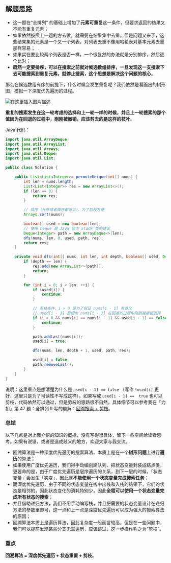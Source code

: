 ## 解题思路

+ 这一题在“全排列” 的基础上增加了**元素可重复**这一条件，但要求返回的结果又不能有重复元素；
+ 如果依然按照上一题的方去做，就需要在结果集中去重。但是问题又来了，这些结果集的元素是一个又一个列表，对列表去重不像用哈希表对基本元素去重那样容易；
+ 如果实在要比较两个列表是否一样，一个很显然的办法就是分别排序，然后逐个比对；
+ **既然一定要排序，可以在搜索之前就对候选数组排序，一旦发现这一支搜索下去可能搜索到重复元素，就停止搜索，这个思想是解决这个问题的核心**。

那么在候选数组有序的前提下，什么时候会发生重复呢？我们依然是看画出的树形图，模拟一下深度优先遍历的过程。

![在这里插入图片描述](https://img-blog.csdnimg.cn/20200219095108925.png?x-oss-process=image/watermark,type_ZmFuZ3poZW5naGVpdGk,shadow_10,text_aHR0cHM6Ly9ibG9nLmNzZG4ubmV0L2x3X3Bvd2Vy,size_16,color_FFFFFF,t_70)

**重复的搜索发生在这一轮考虑的选择和上一轮一样的时候，并且上一轮搜索的那个值因为在回退的过程中，刚刚被撤销，应该剪去的是这样的枝叶**。

Java 代码：

```java
import java.util.ArrayDeque;
import java.util.ArrayList;
import java.util.Arrays;
import java.util.Deque;
import java.util.List;

public class Solution {

    public List<List<Integer>> permuteUnique(int[] nums) {
        int len = nums.length;
        List<List<Integer>> res = new ArrayList<>();
        if (len == 0) {
            return res;
        }

        // 排序（升序或者降序都可以），为了剪枝方便
        Arrays.sort(nums);

        boolean[] used = new boolean[len];
        // 使用 Deque 是 Java 官方 Stack 类的建议
        Deque<Integer> path = new ArrayDeque<>(len);
        dfs(nums, len, 0, used, path, res);
        return res;
    }

    private void dfs(int[] nums, int len, int depth, boolean[] used, Deque<Integer> path, List<List<Integer>> res) {
        if (depth == len) {
            res.add(new ArrayList<>(path));
            return;
        }

        for (int i = 0; i < len; ++i) {
            if (used[i]) {
                continue;
            }

            // 剪枝条件，i > 0 是为了保证 nums[i - 1] 有意义
            // used[i - 1] 是因为 nums[i - 1] 在回退的过程中刚刚被撤销选择
            if (i > 0 && nums[i] == nums[i - 1] && used[i - 1] == false) {
                continue;
            }

            path.addLast(nums[i]);
            used[i] = true;

            dfs(nums, len, depth + 1, used, path, res);

            used[i] = false;
            path.removeLast();
        }
    }
}
```

说明：这里重点是想清楚为什么是 `used[i - 1] == false` （写作 `!used[i]` 更好，这里只是为了可读性不写成这样）。如果写成 `used[i - 1] ==  true` 也可以剪枝，代码依然可以通过，但是剪枝的思路很不自然，具体细节可以参考我在「力扣」第 47 题：全排列 II 写的题解：[回溯搜索 + 剪枝](https://leetcode-cn.com/problems/permutations-ii/solution/hui-su-suan-fa-python-dai-ma-java-dai-ma-by-liwe-2/)。

### 总结

以下几点是对上面介绍的知识的概括，没有写得很具体，留下一些空间给读者思考。如果有说错，或者是造成歧义的地方，欢迎大家与我交流。

+ 回溯算法是一种深度优先遍历的搜索算法，本质上是在一个**树形问题**上进行**遍历**的算法；
+ 如果使用广度优先遍历，我们得手动编创建队列、把状态变量封装成结点类，更要命的是，由于广度优先遍历是层序遍历的关系，到下一层的时候，「状态变量」会发生「突变」，因此就**不能使用一个状态变量完成搜索任务**；
+ 而深度优先遍历，由于不同的状态变量在栈中出栈和入栈的结果下，它们的状态是相邻的，因此状态变化的消耗特别少，因此**全程可以使用一个状态变量完成所有状态的搜索**；
+ 并且借助递归方法，我们不用手动编写栈，并且把需要的状态变量设计在递归方法的参数里即可，这一点和上一点是深度优先遍历可以成为强大的搜索算法的原因；
+ 回溯算法本质上是遍历算法，因此复杂度一般而言较高，但是在一些问题中，我们可以提前发现某些分支无需遍历，应该跳过，这一步操作称之为“剪枝”。

### 重点

**回溯算法 = 深度优先遍历 + 状态重置 + 剪枝**。

